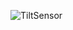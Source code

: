 
![TiltSensor](https://user-images.githubusercontent.com/114528947/224458624-2fcfd1c5-25cf-435d-9026-92ea77726004.jpg)
